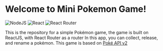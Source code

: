 <h1>Welcome to Mini Pokemon Game!</h1>

![NodeJS](https://img.shields.io/badge/node.js-6DA55F?style=for-the-badge&logo=node.js&logoColor=white) ![React](https://img.shields.io/badge/react-%2320232a.svg?style=for-the-badge&logo=react&logoColor=%2361DAFB) ![React Router](https://img.shields.io/badge/React_Router-CA4245?style=for-the-badge&logo=react-router&logoColor=white)

This is the repository for a simple Pokémon game, the game is built on ReactJS, with React Router as a router
In this app, you can collect, release, and rename a pokémon. This game is based on [Poké API v2](https://pokeapi.co/api/v2/)


